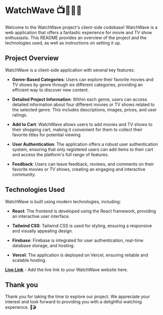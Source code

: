 # WatchWave 📺💃🏼🕺
Welcome to the WatchWave project's client-side codebase! WatchWave is a web application that offers a fantastic experience for movie and TV show enthusiasts. This README provides an overview of the project and the technologies used, as well as instructions on setting it up.

## Project Overview

WatchWave is a client-side application with several key features:

- **Genre-Based Categories**: Users can explore their favorite movies and TV shows by genre through six different categories, providing an efficient way to discover new content.

- **Detailed Project Information**: Within each genre, users can access detailed information about four different movies or TV shows related to the selected genre. This includes descriptions, images, prices, and user ratings.

- **Add to Cart**: WatchWave allows users to add movies and TV shows to their shopping cart, making it convenient for them to collect their favorite titles for potential viewing.

- **User Authentication**: The application offers a robust user authentication system, ensuring that only registered users can add items to their cart and access the platform's full range of features.

- **Feedback**: Users can leave feedback, reviews, and comments on their favorite movies or TV shows, creating an engaging and interactive community.

## Technologies Used

WatchWave is built using modern technologies, including:

- **React**: The frontend is developed using the React framework, providing an interactive user interface.

- **Tailwind CSS**: Tailwind CSS is used for styling, ensuring a responsive and visually appealing design.

- **Firebase**: Firebase is integrated for user authentication, real-time database storage, and hosting.

- **Vercel**: The application is deployed on Vercel, ensuring reliable and scalable hosting.

[**Live Link**](#) - Add the live link to your WatchWave website here.

## Thank you
Thank you for taking the time to explore our project. We appreciate your interest and look forward to providing you with a delightful watching experience. 🍿🎬